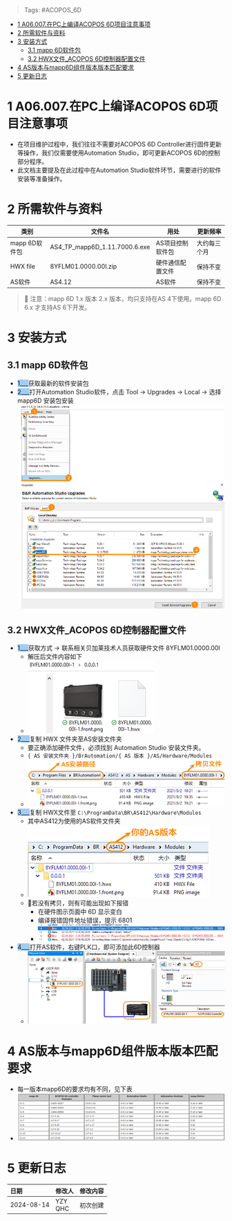> Tags: #ACOPOS_6D

- [1 A06.007.在PC上编译ACOPOS 6D项目注意事项](#_1-a06007%E5%9C%A8pc%E4%B8%8A%E7%BC%96%E8%AF%91acopos-6d%E9%A1%B9%E7%9B%AE%E6%B3%A8%E6%84%8F%E4%BA%8B%E9%A1%B9)
- [2 所需软件与资料](#_2-%E6%89%80%E9%9C%80%E8%BD%AF%E4%BB%B6%E4%B8%8E%E8%B5%84%E6%96%99)
- [3 安装方式](#_3-%E5%AE%89%E8%A3%85%E6%96%B9%E5%BC%8F)
	- [3.1 mapp 6D软件包](#_31-mapp-6d%E8%BD%AF%E4%BB%B6%E5%8C%85)
	- [3.2 HWX文件_ACOPOS 6D控制器配置文件](#_32-hwx%E6%96%87%E4%BB%B6_acopos-6d%E6%8E%A7%E5%88%B6%E5%99%A8%E9%85%8D%E7%BD%AE%E6%96%87%E4%BB%B6)
- [4 AS版本与mapp6D组件版本版本匹配要求](#_4-as%E7%89%88%E6%9C%AC%E4%B8%8Emapp6d%E7%BB%84%E4%BB%B6%E7%89%88%E6%9C%AC%E7%89%88%E6%9C%AC%E5%8C%B9%E9%85%8D%E8%A6%81%E6%B1%82)
- [5 更新日志](#_5-%E6%9B%B4%E6%96%B0%E6%97%A5%E5%BF%97)

# 1 A06.007.在PC上编译ACOPOS 6D项目注意事项

- 在项目维护过程中，我们往往不需要对ACOPOS 6D Controller进行固件更新等操作，我们仅需要使用Automation Studio，即可更新ACOPOS 6D的控制部分程序。
- 此文档主要提及在此过程中在Automation Studio软件环节，需要进行的软件安装等准备操作。

# 2 所需软件与资料

| 类别         | 文件名                           | 用处        | 更新频率   |
| ---------- | ----------------------------- | --------- | ------ |
| mapp 6D软件包 | AS4_TP_mapp6D_1.11.7000.6.exe | AS项目控制软件包 | 大约每三个月 |
| HWX file   | 8YFLM01.0000.00I.zip          | 硬件通信配置文件  | 保持不变   |
| AS软件       | AS4.12                        | AS软件      | 保持不变   |

> 🔴 注意：mapp 6D 1.x 版本 2.x 版本，均只支持在AS 4下使用。mapp 6D 6.x 才支持AS 6下开发。

# 3 安装方式

## 3.1 mapp 6D软件包

- <span style="background:#A0CCF6">1___</span>获取最新的软件安装包
- <span style="background:#A0CCF6">2___</span>打开Automation Studio软件，点击 Tool → Upgrades → Local → 选择 mapp6D 安装包安装
    ![undefined](FILES/007在PC上编译ACOPOS%206D项目注意事项/image-20240814162629315.png)

## 3.2 HWX文件_ACOPOS 6D控制器配置文件

- <span style="background:#A0CCF6">1___</span>获取方式 → 联系相关贝加莱技术人员获取硬件文件 8YFLM01.0000.00I
    - 解压后文件内容如下
    - ![undefined](FILES/007在PC上编译ACOPOS%206D项目注意事项/image-20240815133512365.png)
- <span style="background:#A0CCF6">2___</span>复制 HWX 文件夹至AS安装文件夹
    - 要正确添加硬件文件，必须找到 Automation Studio 安装文件夹。
    - `{ AS 安装文件夹 }/BrAutomation/{ AS 版本 }/AS/Hardware/Modules`
    - ![undefined](FILES/007在PC上编译ACOPOS%206D项目注意事项/image-20240815140204219.png)
- <span style="background:#A0CCF6">3___</span>复制 HWX文件至 `C:\ProgramData\BR\AS412\Hardware\Modules`
    - 其中AS412为使用的AS软件文件夹
    - ![undefined](FILES/007在PC上编译ACOPOS%206D项目注意事项/image-20240815141228663.png)
    - 🚨若没有拷贝，则有可能出现如下报错
        - 在硬件图示页面中 6D 显示变白
        - 编译报错固件地址错误，提示 6801
        - ![undefined](FILES/007在PC上编译ACOPOS%206D项目注意事项/image-20240815140900479.png)
- <span style="background:#A0CCF6">4___</span>打开AS软件，右键PLK口，即可添加此6D控制器
    - ![undefined](FILES/007在PC上编译ACOPOS%206D项目注意事项/image-20240815141655638.png)

# 4 AS版本与mapp6D组件版本版本匹配要求

- 每一版本mapp6D的要求均有不同，见下表
- ![undefined](FILES/007在PC上编译ACOPOS%206D项目注意事项/image-20240815141859523.png)

# 5 更新日志

| 日期         | 修改人        | 修改内容 |
| :--------- | :--------- | :--- |
| 2024-08-14 | YZY<br>QHC | 初次创建 |
